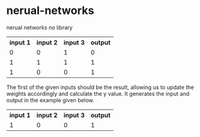 # nerual-networks
nerual networks no library

<table>
  <tr>
    <th>input 1</th>
    <th>input 2</th>
    <th>input 3</th>
    <th>output</th>
  </tr>
  <tr>
    <td>0</td>
    <td>0</td>
    <td>1</td>
    <td>0</td>
  </tr>
  <tr>
    <td>1</td>
    <td>1</td>
    <td>1</td>
    <td>1</td>
  </tr>
  <tr>
    <td>1</td>
    <td>0</td>
    <td>0</td>
    <td>1</td>
  </tr>
</table>
The first of the given inputs should be the result, allowing us to update the weights accordingly and calculate the y value. It generates the input and output in the example given below.


<table>
  <tr>
    <th>input 1</th>
    <th>input 2</th>
    <th>input 3</th>
    <th>output</th>
  </tr>
  <tr>
    <td>1</td>
    <td>0</td>
    <td>0</td>
    <td>1</td>
  </tr>
</table>
  
